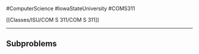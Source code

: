 #ComputerScience  #IowaStateUniversity  #COMS311 


[[Classes/ISU/COM S 311/COM S 311]] 

---

## Subproblems
